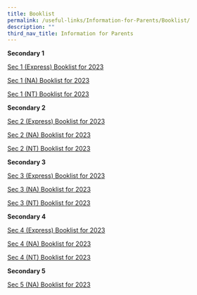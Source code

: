 ```yaml
---
title: Booklist
permalink: /useful-links/Information-for-Parents/Booklist/
description: ""
third_nav_title: Information for Parents
---
```

**Secondary 1**  

[Sec 1 (Express) Booklist for 2023](/files/Sec%201%20Exp%202023.pdf)

[Sec 1 (NA) Booklist for 2023](/files/Sec%201%20NA%202023.pdf)

[Sec 1 (NT) Booklist for 2023](/files/Sec%201%20NT%202023.pdf)

**Secondary 2**  

[Sec 2 (Express) Booklist for 2023](/files/Sec%202%20Exp%202023.pdf)

[Sec 2 (NA) Booklist for 2023](/files/Sec%202%20NA%202023.pdf)

[Sec 2 (NT) Booklist for 2023](/files/Sec%202%20NT%202023.pdf)

  

**Secondary 3**

[Sec 3 (Express) Booklist for 2023](/files/Sec%203%20Exp%202023.pdf)

[Sec 3 (NA) Booklist for 2023](/files/Sec%203%20NA%202023.pdf)

[Sec 3 (NT) Booklist for 2023](/files/Sec%203%20NT%202023.pdf)

  

**Secondary 4**

[Sec 4 (Express) Booklist for 2023](/files/Sec%204%20Exp%202023.pdf)

[Sec 4 (NA) Booklist for 2023](/files/Sec%204%20NA%202023.pdf)

[Sec 4 (NT) Booklist for 2023](/files/Sec%204%20NT%202023.pdf)

  

**Secondary 5**

[Sec 5 (NA) Booklist for 2023](/files/Sec%205%20NA%202023.pdf)